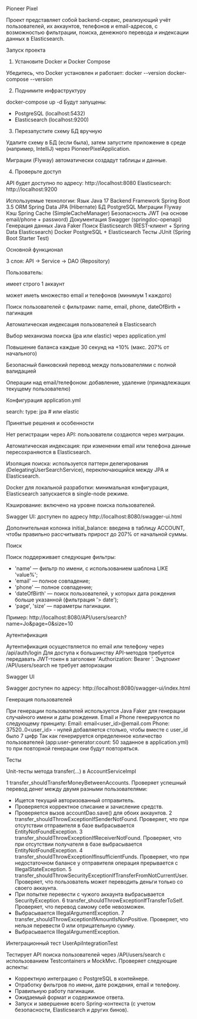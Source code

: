 Pioneer Pixel

Проект представляет собой backend-сервис, реализующий учёт пользователей, их аккаунтов, телефонов и email-адресов, с
возможностью фильтрации, поиска, денежного перевода и индексации данных в Elasticsearch.

Запуск проекта

1. Установите Docker и Docker Compose

Убедитесь, что Docker установлен и работает:
docker --version
docker-compose --version

2. Поднимите инфраструктуру

docker-compose up -d
Будут запущены:

- PostgreSQL (localhost:5432)
- Elasticsearch (localhost:9200)

3. Перезапустите схему БД вручную

Удалите схему в БД (если была), затем запустите приложение в среде (например, IntelliJ) через PioneerPixelApplication.

Миграции (Flyway) автоматически создадут таблицы и данные.

4. Проверьте доступ

API будет доступно по адресу: http://localhost:8080
Elasticsearch: http://localhost:9200

Используемые технологии:
Язык Java 17
Backend Framework Spring Boot 3.5
ORM Spring Data JPA (Hibernate)
БД PostgreSQL
Миграции Flyway
Кэш Spring Cache (SimpleCacheManager)
Безопасность JWT (на основе email/phone + password)
Документация Swagger (springdoc-openapi)
Генерация данных Java Faker
Поиск Elasticsearch (REST-клиент + Spring Data Elasticsearch)
Docker PostgreSQL + Elasticsearch
Тесты JUnit (Spring Boot Starter Test)

Основной функционал

3 слоя: API -> Service -> DAO (Repository)

Пользователь:

имеет строго 1 аккаунт

может иметь множество email и телефонов (минимум 1 каждого)

Поиск пользователей с фильтрами: name, email, phone, dateOfBirth + пагинация

Автоматическая индексация пользователей в Elasticsearch

Выбор механизма поиска (jpa или elastic) через application.yml

Повышение баланса каждые 30 секунд на +10% (макс. 207% от начального)

Безопасный банковский перевод между пользователями с полной валидацией

Операции над email/телефоном: добавление, удаление (принадлежащих текущему пользователю)

Конфигурация application.yml

search:
type: jpa # или elastic

Принятые решения и особенности

Нет регистрации через API: пользователи создаются через миграции.

Автоматическая индексация: при изменении email или телефона данные пересохраняются в Elasticsearch.

Изоляция поиска: используется паттерн делегирования (DelegatingUserSearchService), переключающийся между JPA и
Elasticsearch.

Docker для локальной разработки: минимальная конфигурация, Elasticsearch запускается в single-node режиме.

Кэширование: включено на уровне поиска пользователей.

Swagger UI: доступен по адресу http://localhost:8080/swagger-ui.html

Дополнительная колонка initial_balance: введена в таблицу ACCOUNT, чтобы правильно рассчитывать прирост до 207% от
начальной суммы.

Поиск

Поиск поддерживает следующие фильтры:

- 'name' — фильтр по имени, с использованием шаблона LIKE 'value%';
- 'email' — полное совпадение;
- 'phone' — полное совпадение;
- 'dateOfBirth' — поиск пользователей, у которых дата рождения больше указанной (фильтрация '> date');
- 'page', 'size' — параметры пагинации.

Пример:
http://localhost:8080/API/users/search?name=Jo&page=0&size=10

Аутентификация

Аутентификация осуществляется по email или телефону через /api/auth/login
Для доступа к большинству API-методов требуется передавать JWT-токен в заголовке 'Authorization: Bearer <token>'.
Эндпоинт /API/users/search не требует авторизации

Swagger UI

Swagger доступен по адресу:
http://localhost:8080/swagger-ui/index.html

Генерация пользователей

При генерации пользователей используется Java Faker для генерации случайного имени и даты рождения. Email и Phone
генерируются по следующему принципу:
Email: email<user_id>@email.com
Phone: 37520..0<user_id> - нулей добавляется столько, чтобы вместе с user_id было 7 цифр
Так как генерируется определенное количество пользователей (app:user-generator:count: 50 заданное в application.yml) то
при повторной генерации они будут повторяться.

Тесты

Unit-тесты метода transfer(...) в AccountServiceImpl

1 transfer_shouldTransferMoneyBetweenAccounts. Проверяет успешный перевод денег между двумя разными пользователями:

- Ищется текущий авторизованный отправитель.
- Проверяется корректное списание и зачисление средств.
- Проверяется вызов accountDao.save() для обоих аккаунтов.
  2 transfer_shouldThrowExceptionIfSenderNotFound. Проверяет, что при отсутствии отправителя в базе выбрасывается
  EntityNotFoundException.
  3 transfer_shouldThrowExceptionIfReceiverNotFound. Проверяет, что при отсутствии получателя в базе выбрасывается
  EntityNotFoundException.
  4 transfer_shouldThrowExceptionIfInsufficientFunds. Проверяет, что при недостаточном балансе у отправителя операция
  прерывается с IllegalStateException.
  5 transfer_shouldThrowSecurityExceptionIfTransferFromNotCurrentUser. Проверяет, что пользователь может переводить
  деньги только со своего аккаунта.
- При попытке перевести с чужого аккаунта выбрасывается SecurityException.
  6 transfer_shouldThrowExceptionIfTransferToSelf. Проверяет, что перевод самому себе невозможен.
- Выбрасывается IllegalArgumentException.
  7 transfer_shouldThrowExceptionIfAmountIsNonPositive. Проверяет, что нельзя перевести 0 или отрицательную сумму.
- Выбрасывается IllegalArgumentException.

Интеграционный тест UserApiIntegrationTest

Тестирует API поиска пользователей через /API/users/search с использованием Testcontainers и MockMvc.
Проверяет следующие аспекты:

- Корректную интеграцию с PostgreSQL в контейнере.
- Отработку фильтров по имени, дате рождения, email и телефону.
- Правильную работу пагинации.
- Ожидаемый формат и содержимое ответа.
- Запуск и завершение всего Spring-контекста (с учетом безопасности, Elasticsearch и других бинов).